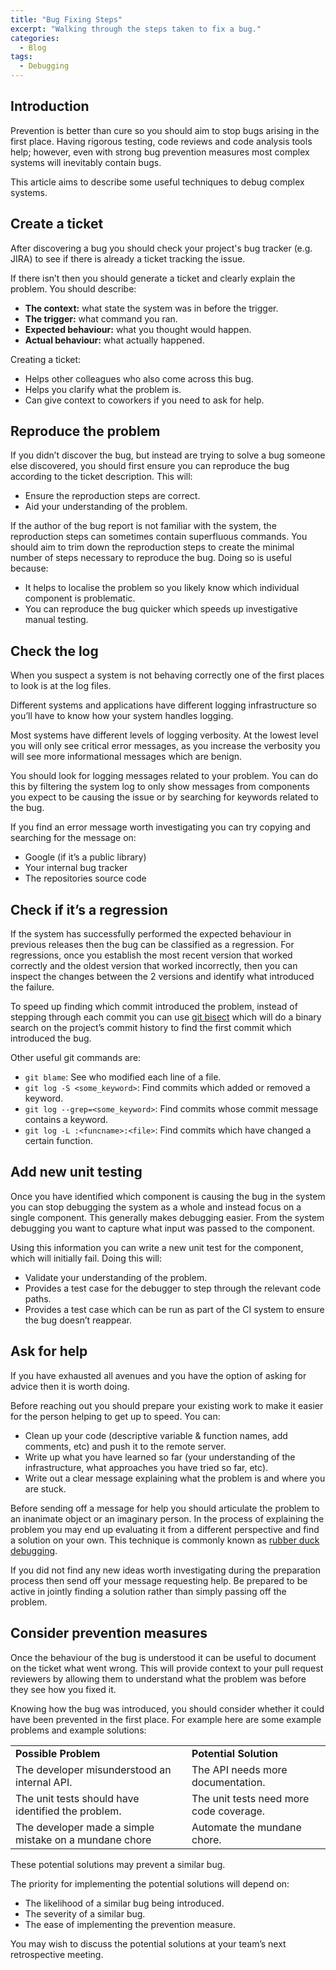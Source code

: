 ```yaml
---
title: "Bug Fixing Steps"
excerpt: "Walking through the steps taken to fix a bug."
categories:
  - Blog
tags:
  - Debugging
---
```


## Introduction

Prevention is better than cure so you should aim to stop bugs arising in the first place. Having rigorous testing, code reviews and code analysis tools help; however, even with strong bug prevention measures most complex systems will inevitably contain bugs.

This article aims to describe some useful techniques to debug complex systems. 


## Create a ticket

After discovering a bug you should check your project's bug tracker (e.g. JIRA) to see if there is already a ticket tracking the issue.

If there isn’t then you should generate a ticket and clearly explain the problem. You should describe:

* **The context:** what state the system was in before the trigger.
* **The trigger:** what command you ran.
* **Expected behaviour:** what you thought would happen.
* **Actual behaviour:** what actually happened.

Creating a ticket:

* Helps other colleagues who also come across this bug.
* Helps you clarify what the problem is.
* Can give context to coworkers if you need to ask for help.


## Reproduce the problem

If you didn’t discover the bug, but instead are trying to solve a bug someone else discovered, you should first ensure you can reproduce the bug according to the ticket description. This will:

* Ensure the reproduction steps are correct.
* Aid your understanding of the problem.

If the author of the bug report is not familiar with the system, the reproduction steps can sometimes contain superfluous commands. You should aim to trim down the reproduction steps to create the minimal number of steps necessary to reproduce the bug. Doing so is useful because:

* It helps to localise the problem so you likely know which individual component is problematic.
* You can reproduce the bug quicker which speeds up investigative manual testing.


## Check the log

When you suspect a system is not behaving correctly one of the first places to look is at the log files.

Different systems and applications have different logging infrastructure so you’ll have to know how your system handles logging.

Most systems have different levels of logging verbosity. At the lowest level you will only see critical error messages, as you increase the verbosity you will see more informational messages which are benign. 

You should look for logging messages related to your problem. You can do this by filtering the system log to only show messages from components you expect to be causing the issue or by searching for keywords related to the bug.

If you find an error message worth investigating you can try copying and searching for the message on:

* Google (if it’s a public library)
* Your internal bug tracker
* The repositories source code


## Check if it’s a regression

If the system has successfully performed the expected behaviour in previous releases then the bug can be classified as a regression. For regressions, once you establish the most recent version that worked correctly and the oldest version that worked incorrectly, then you can inspect the changes between the 2 versions and identify what introduced the failure. 

To speed up finding which commit introduced the problem, instead of stepping through each commit you can use [git bisect]([https://git-scm.com/docs/git-bisect](https://git-scm.com/docs/git-bisect)) which will do a binary search on the project’s commit history to find the first commit which introduced the bug.

Other useful git commands are:

* `git blame`: See who modified each line of a file.
* `git log -S <some_keyword>`: Find commits which added or removed a keyword.
* `git log --grep=<some_keyword>`: Find commits whose commit message contains a keyword.
* `git log -L :<funcname>:<file>`: Find commits which have changed a certain function.


## Add new unit testing

Once you have identified which component is causing the bug in the system you can stop debugging the system as a whole and instead focus on a single component. This generally makes debugging easier. From the system debugging you want to capture what input was passed to the component.

Using this information you can write a new unit test for the component, which will initially fail. Doing this will:

* Validate your understanding of the problem.
* Provides a test case for the debugger to step through the relevant code paths.
* Provides a test case which can be run as part of the CI system to ensure the bug doesn’t reappear.


## Ask for help

If you have exhausted all avenues and you have the option of asking for advice then it is worth doing.

Before reaching out you should prepare your existing work to make it easier for the person helping to get up to speed. You can:

* Clean up your code (descriptive variable & function names, add comments, etc) and push it to the remote server.
* Write up what you have learned so far (your understanding of the infrastructure, what approaches you have tried so far, etc).
* Write out a clear message explaining what the problem is and where you are stuck.

Before sending off a message for help you should articulate the problem to an inanimate object or an imaginary person. In the process of explaining the problem you may end up evaluating it from a different perspective and find a solution on your own. This technique is commonly known as [rubber duck debugging]([https://en.wikipedia.org/wiki/Rubber_duck_debugging](https://en.wikipedia.org/wiki/Rubber_duck_debugging)).

If you did not find any new ideas worth investigating during the preparation process then send off your message requesting help. Be prepared to be active in jointly finding a solution rather than simply passing off the problem.


## Consider prevention measures

Once the behaviour of the bug is understood it can be useful to document on the ticket what went wrong. This will provide context to your pull request reviewers by allowing them to understand what the problem was before they see how you fixed it.

Knowing how the bug was introduced, you should consider whether it could have been prevented in the first place. For example here are some example problems and example solutions:

<table>
  <tr>
   <td><strong>Possible Problem</strong>
   </td>
   <td><strong>Potential Solution</strong>
   </td>
  </tr>
  <tr>
   <td>The developer misunderstood an internal API.
   </td>
   <td>The API needs more documentation.
   </td>
  </tr>
  <tr>
   <td>The unit tests should have identified the problem.
   </td>
   <td>The unit tests need more code coverage.
   </td>
  </tr>
  <tr>
   <td>The developer made a simple mistake on a mundane chore
   </td>
   <td>Automate the mundane chore.
   </td>
  </tr>
</table>


These potential solutions may prevent a similar bug. 

The priority for implementing the potential solutions will depend on: 

* The likelihood of a similar bug being introduced.
* The severity of a similar bug.
* The ease of implementing the prevention measure.

You may wish to discuss the potential solutions at your team’s next retrospective meeting.

